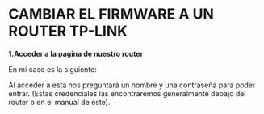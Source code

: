 # CAMBIAR EL FIRMWARE A UN ROUTER TP-LINK

**1.Acceder a la pagina de nuestro router**

En mi caso es la siguiente:

Al acceder a esta nos preguntará un nombre y una contraseña para poder entrar. (Estas credenciales las encontraremos generalmente debajo
del router o en el manual de este).
